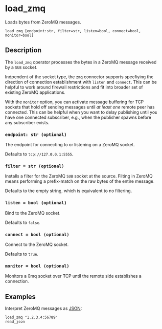 # load_zmq

Loads bytes from ZeroMQ messages.

```tql
load_zmq [endpoint:str, filter=str, listen=bool, connect=bool, monitor=bool]
```

## Description

The `load_zmq` operator processes the bytes in a ZeroMQ message received by a `SUB`
socket.

Indpendent of the socket type, the `zmq` connector supports specfiying the
direction of connection establishment with `listen` and `connect`. This can be
helpful to work around firewall restrictions and fit into broader set of
existing ZeroMQ applications.

With the `monitor` option, you can activate message buffering for TCP
sockets that hold off sending messages until *at least one* remote peer has
connected. This can be helpful when you want to delay publishing until you have
one connected subscriber, e.g., when the publisher spawns before any subscriber
exists.

### `endpoint: str (optional)`

The endpoint for connecting to or listening on a ZeroMQ socket.

Defaults to `tcp://127.0.0.1:5555`.

### `filter = str (optional)`

Installs a filter for the ZeroMQ `SUB` socket at the source. Filting in ZeroMQ
means performing a prefix-match on the raw bytes of the entire message.

Defaults to the empty string, which is equivalent to no filtering.

### `listen = bool (optional)`

Bind to the ZeroMQ socket.

Defaults to `false`.

### `connect = bool (optional)`

Connect to the ZeroMQ socket.

Defaults to `true`.

### `monitor = bool (optional)`

Monitors a 0mq socket over TCP until the remote side establishes a connection.

## Examples

Interpret ZeroMQ messages as [JSON](read_json.md):

```
load_zmq "1.2.3.4:56789"
read_json
```
